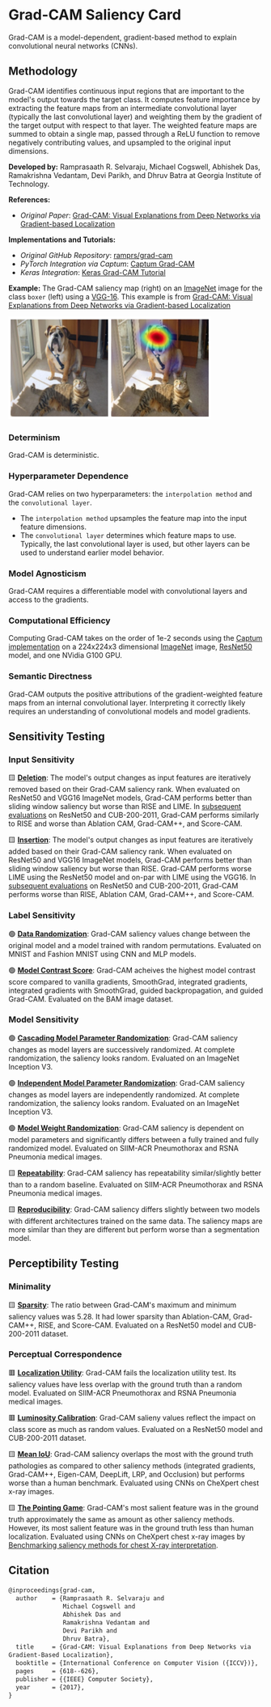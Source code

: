 # **Grad-CAM** Saliency Card
Grad-CAM is a model-dependent, gradient-based method to explain convolutional neural networks (CNNs).

## Methodology
Grad-CAM identifies continuous input regions that are important to the model's output towards the target class. It computes feature importance by extracting the feature maps from an intermediate convolutional layer (typically the last convolutional layer) and weighting them by the gradient of the target output with respect to that layer. The weighted feature maps are summed to obtain a single map, passed through a ReLU function to remove negatively contributing values, and upsampled to the original input dimensions.

**Developed by:** Ramprasaath R. Selvaraju, Michael Cogswell, Abhishek Das, Ramakrishna Vedantam, Devi Parikh, and Dhruv Batra at Georgia Institute of Technology.

**References:** 
- *Original Paper*: [Grad-CAM: Visual Explanations from Deep Networks via Gradient-based Localization](https://arxiv.org/pdf/1610.02391.pdf)

**Implementations and Tutorials:**
- *Original GitHub Repository*: [ramprs/grad-cam](https://github.com/ramprs/grad-cam/)
- *PyTorch Integration via Captum*: [Captum Grad-CAM](https://captum.ai/api/layer.html#gradcam)
- *Keras Integration*: [Keras Grad-CAM Tutorial](https://keras.io/examples/vision/grad_cam/)

**Example:** The Grad-CAM saliency map (right) on an [ImageNet](https://www.image-net.org/) image for the class `boxer` (left) using a [VGG-16](https://arxiv.org/pdf/1409.1556.pdf). This example is from [Grad-CAM: Visual Explanations from Deep Networks via Gradient-based Localization](https://arxiv.org/pdf/1610.02391.pdf)

<img src="gradcam_example.png" alt="Example of Grad-CAM on an image of a dog. The saliency is brightest in on the dog's face." width="400" />

### Determinism
Grad-CAM is deterministic.

### Hyperparameter Dependence
Grad-CAM relies on two hyperparameters: the `interpolation method` and the `convolutional layer`.
* The `interpolation method` upsamples the feature map into the input feature dimensions.
* The `convolutional layer` determines which feature maps to use. Typically, the last convolutional layer is used, but other layers can be used to understand earlier model behavior.

### Model Agnosticism
Grad-CAM requires a differentiable model with convolutional layers and access to the gradients.

### Computational Efficiency
Computing Grad-CAM takes on the order of 1e-2 seconds using the [Captum implementation](https://captum.ai/api/layer.html#gradcam) on a 224x224x3 dimensional [ImageNet](https://www.image-net.org/) image, [ResNet50](https://arxiv.org/abs/1512.03385) model, and one NVidia G100 GPU.

### Semantic Directness
Grad-CAM outputs the positive attributions of the gradient-weighted feature maps from an internal convolutional layer. Interpreting it correctly likely requires an understanding of convolutional models and model gradients.

## Sensitivity Testing

### Input Sensitivity

&#129000; **[Deletion](https://arxiv.org/pdf/1806.07421.pdf)**: The model's output changes as input features are iteratively removed based on their Grad-CAM saliency rank. When evaluated on ResNet50 and VGG16 ImageNet models, Grad-CAM performs better than sliding window saliency but worse than RISE and LIME. In [subsequent evaluations](https://download.arxiv.org/pdf/2201.13291v3.pdf) on ResNet50 and CUB-200-2011, Grad-CAM performs similarly to RISE and worse than Ablation CAM, Grad-CAM++, and Score-CAM.

&#129000; **[Insertion](https://arxiv.org/pdf/1806.07421.pdf)**: The model's output changes as input features are iteratively added based on their Grad-CAM saliency rank. When evaluated on ResNet50 and VGG16 ImageNet models, Grad-CAM performs better than sliding window saliency but worse than RISE. Grad-CAM performs worse LIME using the ResNet50 model and on-par with LIME using the VGG16. In [subsequent evaluations](https://download.arxiv.org/pdf/2201.13291v3.pdf) on ResNet50 and CUB-200-2011, Grad-CAM performs worse than RISE, Ablation CAM, Grad-CAM++, and Score-CAM.

### Label Sensitivity

&#128994; **[Data Randomization](https://arxiv.org/pdf/1810.03292.pdf)**: Grad-CAM saliency values change between the original model and a model trained with random permutations.  Evaluated on MNIST and Fashion MNIST using CNN and MLP models.

&#128994; **[Model Contrast Score](https://arxiv.org/pdf/1907.09701.pdf)**: Grad-CAM acheives the highest model contrast score compared to vanilla gradients, SmoothGrad, integrated gradients, integrated gradients with SmoothGrad, guided backpropagation, and guided Grad-CAM. Evaluated on the BAM image dataset.

### Model Sensitivity

&#128994; **[Cascading Model Parameter Randomization](https://arxiv.org/pdf/1810.03292.pdf)**: Grad-CAM saliency changes as model layers are successively randomized. At complete randomization, the saliency looks random. Evaluated on an ImageNet Inception V3.

&#128994; **[Independent Model Parameter Randomization](https://arxiv.org/pdf/1810.03292.pdf)**: Grad-CAM saliency changes as model layers are independently randomized. At complete randomization, the saliency looks random. Evaluated on an ImageNet Inception V3.

&#128994; **[Model Weight Randomization](https://pubs.rsna.org/doi/10.1148/ryai.2021200267)**: Grad-CAM saliency is dependent on model parameters and significantly differs between a fully trained and fully randomized model. Evaluated on SIIM-ACR Pneumothorax and RSNA Pneumonia medical images.

&#129000; **[Repeatability](https://pubs.rsna.org/doi/10.1148/ryai.2021200267)**: Grad-CAM saliency has repeatability similar/slightly better than to a random baseline. Evaluated on SIIM-ACR Pneumothorax and RSNA Pneumonia medical images.

&#129000; **[Reproducibility](https://pubs.rsna.org/doi/10.1148/ryai.2021200267)**: Grad-CAM saliency differs slightly between two models with different architectures trained on the same data. The saliency maps are more similar than they are different but perform worse than a segmentation model.

## Perceptibility Testing

### Minimality

&#129000; **[Sparsity](https://download.arxiv.org/pdf/2201.13291v3.pdf)**: The ratio between Grad-CAM's maximum and minimum saliency values was 5.28. It had lower sparsity than  Ablation-CAM, Grad-CAM++, RISE, and Score-CAM. Evaluated on a ResNet50 model and CUB-200-2011 dataset.

### Perceptual Correspondence

&#128997; **[Localization Utility](https://pubs.rsna.org/doi/10.1148/ryai.2021200267)**: Grad-CAM fails the localization utility test. Its saliency values have less overlap with the ground truth than a random model. Evaluated on SIIM-ACR Pneumothorax and RSNA Pneumonia medical images.

&#128997; **[Luminosity Calibration](https://download.arxiv.org/pdf/2201.13291v3.pdf)**: Grad-CAM salieny values reflect the impact on class score as much as random values. Evaluated on a ResNet50 model and CUB-200-2011 dataset.

&#129000; **[Mean IoU](https://www.nature.com/articles/s42256-022-00536-x)**: Grad-CAM saliency overlaps the most with the ground truth pathologies as compared to other saliency methods (integrated gradients, Grad-CAM++, Eigen-CAM, DeepLift, LRP, and Occlusion) but performs worse than a human benchmark. Evaluated using CNNs on CheXpert chest x-ray images.

&#129000; **[The Pointing Game](https://arxiv.org/pdf/1608.00507.pdf)**: Grad-CAM's most salient feature was in the ground truth approximately the same as amount as other saliency methods. However, its most salient feature was in the ground truth less than human localization. Evaluated using CNNs on CheXpert chest x-ray images by [Benchmarking saliency methods for chest X-ray interpretation](https://www.nature.com/articles/s42256-022-00536-x).

## Citation

```
@inproceedings{grad-cam,
  author    = {Ramprasaath R. Selvaraju and
               Michael Cogswell and
               Abhishek Das and
               Ramakrishna Vedantam and
               Devi Parikh and
               Dhruv Batra},
  title     = {Grad-CAM: Visual Explanations from Deep Networks via Gradient-Based Localization},
  booktitle = {International Conference on Computer Vision ({ICCV})},
  pages     = {618--626},
  publisher = {{IEEE} Computer Society},
  year      = {2017},
}
```
